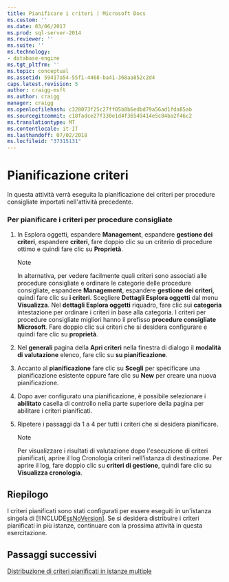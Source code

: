```yaml
---
title: Pianificare i criteri | Microsoft Docs
ms.custom: ''
ms.date: 03/06/2017
ms.prod: sql-server-2014
ms.reviewer: ''
ms.suite: ''
ms.technology:
- database-engine
ms.tgt_pltfrm: ''
ms.topic: conceptual
ms.assetid: 59417a54-55f1-4468-ba41-368aa852c2d4
caps.latest.revision: 5
author: craigg-msft
ms.author: craigg
manager: craigg
ms.openlocfilehash: c328073f25c27ff05b8b6edbd79a56ad1fda85ab
ms.sourcegitcommit: c18fadce27f330e1d4f36549414e5c84ba2f46c2
ms.translationtype: MT
ms.contentlocale: it-IT
ms.lasthandoff: 07/02/2018
ms.locfileid: "37315131"
---
```

# <a name="schedule-the-policies"></a>Pianificazione criteri
  In questa attività verrà eseguita la pianificazione dei criteri per procedure consigliate importati nell'attività precedente.  
  
### <a name="to-schedule-the-best-practices-policies"></a>Per pianificare i criteri per procedure consigliate  
  
1.  In Esplora oggetti, espandere **Management**, espandere **gestione dei criteri**, espandere **criteri**, fare doppio clic su un criterio di procedure ottimo e quindi fare clic su  **Proprietà**.  
  
    > [!NOTE]  
    >  In alternativa, per vedere facilmente quali criteri sono associati alle procedure consigliate e ordinare le categorie delle procedure consigliate, espandere **Management**, espandere **gestione dei criteri**, quindi fare clic su **i criteri**. Scegliere **Dettagli Esplora oggetti** dal menu **Visualizza**. Nel **dettagli Esplora oggetti** riquadro, fare clic sui **categoria** intestazione per ordinare i criteri in base alla categoria. I criteri per procedure consigliate migliori hanno il prefisso **procedure consigliate Microsoft**. Fare doppio clic sui criteri che si desidera configurare e quindi fare clic su **proprietà**.  
  
2.  Nel **generali** pagina della **Apri criteri** nella finestra di dialogo il **modalità di valutazione** elenco, fare clic su **su pianificazione**.  
  
3.  Accanto al **pianificazione** fare clic su **Scegli** per specificare una pianificazione esistente oppure fare clic su **New** per creare una nuova pianificazione.  
  
4.  Dopo aver configurato una pianificazione, è possibile selezionare i **abilitato** casella di controllo nella parte superiore della pagina per abilitare i criteri pianificati.  
  
5.  Ripetere i passaggi da 1 a 4 per tutti i criteri che si desidera pianificare.  
  
    > [!NOTE]  
    >  Per visualizzare i risultati di valutazione dopo l'esecuzione di criteri pianificati, aprire il log Cronologia criteri nell'istanza di destinazione. Per aprire il log, fare doppio clic su **criteri di gestione**, quindi fare clic su **Visualizza cronologia**.  
  
## <a name="summary"></a>Riepilogo  
 I criteri pianificati sono stati configurati per essere eseguiti in un'istanza singola di [!INCLUDE[ssNoVersion](../includes/ssnoversion-md.md)]. Se si desidera distribuire i criteri pianificati in più istanze, continuare con la prossima attività in questa esercitazione.  
  
## <a name="next-steps"></a>Passaggi successivi  
 [Distribuzione di criteri pianificati in istanze multiple](../../2014/tutorials/deploy-scheduled-policies-to-multiple-instances.md)  
  
  
